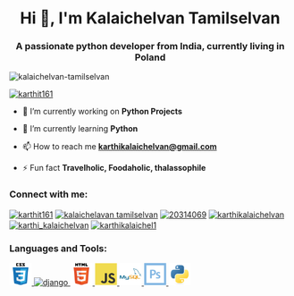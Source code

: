 <h1 align="center">Hi 👋, I'm Kalaichelvan Tamilselvan</h1>
<h3 align="center">A passionate python developer from India, currently living in Poland</h3>

<p align="left"> <img src="https://komarev.com/ghpvc/?username=kalaichelvan-tamilselvan&label=Profile%20views&color=0e75b6&style=flat" alt="kalaichelvan-tamilselvan" /> </p>

<p align="left"> <a href="https://twitter.com/karthit161" target="blank"><img src="https://img.shields.io/twitter/follow/karthit161?logo=twitter&style=for-the-badge" alt="karthit161" /></a> </p>

- 🔭 I’m currently working on **Python Projects**

- 🌱 I’m currently learning **Python**

- 📫 How to reach me **karthikalaichelvan@gmail.com**

- ⚡ Fun fact **Travelholic, Foodaholic, thalassophile**

<h3 align="left">Connect with me:</h3>
<p align="left">
<a href="https://twitter.com/karthit161" target="blank"><img align="center" src="https://raw.githubusercontent.com/rahuldkjain/github-profile-readme-generator/master/src/images/icons/Social/twitter.svg" alt="karthit161" height="30" width="40" /></a>
<a href="https://linkedin.com/in/kalaichelavan tamilselvan" target="blank"><img align="center" src="https://raw.githubusercontent.com/rahuldkjain/github-profile-readme-generator/master/src/images/icons/Social/linked-in-alt.svg" alt="kalaichelavan tamilselvan" height="30" width="40" /></a>
<a href="https://stackoverflow.com/users/20314069" target="blank"><img align="center" src="https://raw.githubusercontent.com/rahuldkjain/github-profile-readme-generator/master/src/images/icons/Social/stack-overflow.svg" alt="20314069" height="30" width="40" /></a>
<a href="https://fb.com/karthikalaichelvan" target="blank"><img align="center" src="https://raw.githubusercontent.com/rahuldkjain/github-profile-readme-generator/master/src/images/icons/Social/facebook.svg" alt="karthikalaichelvan" height="30" width="40" /></a>
<a href="https://instagram.com/karthi_kalaichelvan" target="blank"><img align="center" src="https://raw.githubusercontent.com/rahuldkjain/github-profile-readme-generator/master/src/images/icons/Social/instagram.svg" alt="karthi_kalaichelvan" height="30" width="40" /></a>
<a href="https://www.hackerrank.com/karthikalaichel1" target="blank"><img align="center" src="https://raw.githubusercontent.com/rahuldkjain/github-profile-readme-generator/master/src/images/icons/Social/hackerrank.svg" alt="karthikalaichel1" height="30" width="40" /></a>
</p>

<h3 align="left">Languages and Tools:</h3>
<p align="left"> <a href="https://www.w3schools.com/css/" target="_blank" rel="noreferrer"> <img src="https://raw.githubusercontent.com/devicons/devicon/master/icons/css3/css3-original-wordmark.svg" alt="css3" width="40" height="40"/> </a> <a href="https://www.djangoproject.com/" target="_blank" rel="noreferrer"> <img src="https://cdn.worldvectorlogo.com/logos/django.svg" alt="django" width="40" height="40"/> </a> <a href="https://www.w3.org/html/" target="_blank" rel="noreferrer"> <img src="https://raw.githubusercontent.com/devicons/devicon/master/icons/html5/html5-original-wordmark.svg" alt="html5" width="40" height="40"/> </a> <a href="https://developer.mozilla.org/en-US/docs/Web/JavaScript" target="_blank" rel="noreferrer"> <img src="https://raw.githubusercontent.com/devicons/devicon/master/icons/javascript/javascript-original.svg" alt="javascript" width="40" height="40"/> </a> <a href="https://www.mysql.com/" target="_blank" rel="noreferrer"> <img src="https://raw.githubusercontent.com/devicons/devicon/master/icons/mysql/mysql-original-wordmark.svg" alt="mysql" width="40" height="40"/> </a> <a href="https://www.photoshop.com/en" target="_blank" rel="noreferrer"> <img src="https://raw.githubusercontent.com/devicons/devicon/master/icons/photoshop/photoshop-line.svg" alt="photoshop" width="40" height="40"/> </a> <a href="https://www.python.org" target="_blank" rel="noreferrer"> <img src="https://raw.githubusercontent.com/devicons/devicon/master/icons/python/python-original.svg" alt="python" width="40" height="40"/> </a> </p>
